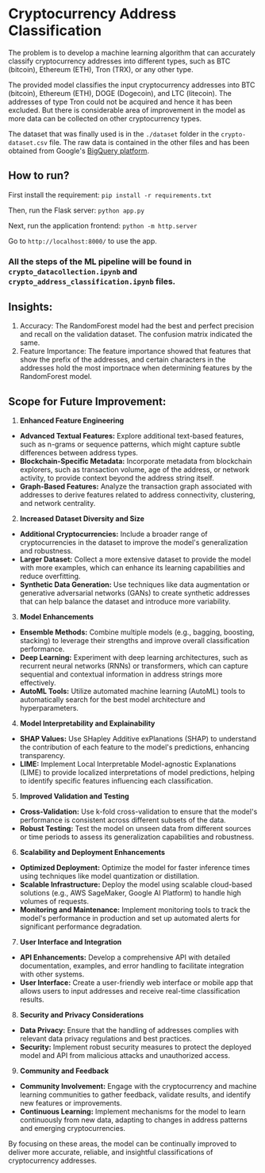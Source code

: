 # Cryptocurrency Address Classification

The problem is to develop a machine learning algorithm that can accurately classify cryptocurrency addresses into different types, such as BTC (bitcoin), Ethereum (ETH), Tron (TRX), or any other type.

The provided model classifies the input cryptocurrency addresses into BTC (bitcoin), Ethereum (ETH), DOGE (Dogecoin), and LTC (litecoin). The addresses of type Tron could not be acquired and hence it has been excluded. But there is considerable area of improvement in the model as more data can be collected on other cryptocurrency types.

The dataset that was finally used is in the `./dataset` folder in the `crypto-dataset.csv` file. The raw data is contained in the other files and has been obtained from Google's [BigQuery platform](https://console.cloud.google.com/bigquery?p=bigquery-public-data&d=crypto_bitcoin_cash&page=dataset&project=sunlit-center-424211-p6&ws=!1m10!1m4!4m3!1sbigquery-public-data!2scrypto_bitcoin_cash!3sinputs!1m4!4m3!1sbigquery-public-data!2scrypto_dogecoin!3sinputs).

## How to run?
First install the requirement:
```pip install -r requirements.txt```

Then, run the Flask server:
```python app.py```

Next, run the application frontend:
```python -m http.server```

Go to `http://localhost:8000/` to use the app.

### All the steps of the ML pipeline will be found in `crypto_datacollection.ipynb` and `crypto_address_classification.ipynb` files.

## Insights:

1. Accuracy: The RandomForest model had the best and perfect precision and recall on the validation dataset. The confusion matrix indicated the same.
2. Feature Importance: The feature importance showed that features that show the prefix of the addresses, and certain characters in the addresses hold the most importnace when determining features by the RandomForest model.

## Scope for Future Improvement:

1. **Enhanced Feature Engineering**

-   **Advanced Textual Features:** Explore additional text-based features, such as n-grams or sequence patterns, which might capture subtle differences between address types.
-   **Blockchain-Specific Metadata:** Incorporate metadata from blockchain explorers, such as transaction volume, age of the address, or network activity, to provide context beyond the address string itself.
-   **Graph-Based Features:** Analyze the transaction graph associated with addresses to derive features related to address connectivity, clustering, and network centrality.

2. **Increased Dataset Diversity and Size**

-   **Additional Cryptocurrencies:** Include a broader range of cryptocurrencies in the dataset to improve the model's generalization and robustness.
-   **Larger Dataset:** Collect a more extensive dataset to provide the model with more examples, which can enhance its learning capabilities and reduce overfitting.
-   **Synthetic Data Generation:** Use techniques like data augmentation or generative adversarial networks (GANs) to create synthetic addresses that can help balance the dataset and introduce more variability.

3. **Model Enhancements**

-   **Ensemble Methods:** Combine multiple models (e.g., bagging, boosting, stacking) to leverage their strengths and improve overall classification performance.
-   **Deep Learning:** Experiment with deep learning architectures, such as recurrent neural networks (RNNs) or transformers, which can capture sequential and contextual information in address strings more effectively.
-   **AutoML Tools:** Utilize automated machine learning (AutoML) tools to automatically search for the best model architecture and hyperparameters.

4. **Model Interpretability and Explainability**

-   **SHAP Values:** Use SHapley Additive exPlanations (SHAP) to understand the contribution of each feature to the model's predictions, enhancing transparency.
-   **LIME:** Implement Local Interpretable Model-agnostic Explanations (LIME) to provide localized interpretations of model predictions, helping to identify specific features influencing each classification.

5. **Improved Validation and Testing**

-   **Cross-Validation:** Use k-fold cross-validation to ensure that the model's performance is consistent across different subsets of the data.
-   **Robust Testing:** Test the model on unseen data from different sources or time periods to assess its generalization capabilities and robustness.

6. **Scalability and Deployment Enhancements**

-   **Optimized Deployment:** Optimize the model for faster inference times using techniques like model quantization or distillation.
-   **Scalable Infrastructure:** Deploy the model using scalable cloud-based solutions (e.g., AWS SageMaker, Google AI Platform) to handle high volumes of requests.
-   **Monitoring and Maintenance:** Implement monitoring tools to track the model's performance in production and set up automated alerts for significant performance degradation.

7. **User Interface and Integration**

-   **API Enhancements:** Develop a comprehensive API with detailed documentation, examples, and error handling to facilitate integration with other systems.
-   **User Interface:** Create a user-friendly web interface or mobile app that allows users to input addresses and receive real-time classification results.

8. **Security and Privacy Considerations**

-   **Data Privacy:** Ensure that the handling of addresses complies with relevant data privacy regulations and best practices.
-   **Security:** Implement robust security measures to protect the deployed model and API from malicious attacks and unauthorized access.

9. **Community and Feedback**

-   **Community Involvement:** Engage with the cryptocurrency and machine learning communities to gather feedback, validate results, and identify new features or improvements.
-   **Continuous Learning:** Implement mechanisms for the model to learn continuously from new data, adapting to changes in address patterns and emerging cryptocurrencies.

By focusing on these areas, the model can be continually improved to deliver more accurate, reliable, and insightful classifications of cryptocurrency addresses.
